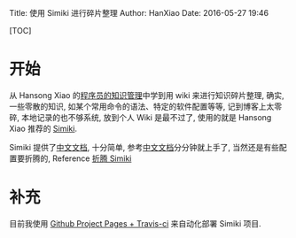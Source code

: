Title: 使用 Simiki 进行碎片整理
Author: HanXiao
Date: 2016-05-27 19:46

[TOC]

# 开始
从 Hansong Xiao 的[程序员的知识管理](http://blog.xiaohansong.com/2016/01/16/kownledge-Management/)中学到用 wiki 来进行知识碎片整理, 确实, 一些零散的知识, 如某个常用命令的语法、特定的软件配置等等, 记到博客上太零碎, 本地记录的也不够系统, 放到个人 Wiki 是最不过了, 使用的就是 Hansong Xiao 推荐的 [Simiki](http://simiki.org/).

Simiki 提供了[中文文档](http://simiki.org/zh-docs/), 十分简单, 参考[中文文档](http://simiki.org/zh-docs/)分分钟就上手了, 当然还是有些配置要折腾的, Reference [折腾 Simiki](http://wiki.smallcpp.cn/%E5%B7%A5%E5%85%B7%E9%85%8D%E7%BD%AE/%E6%8A%98%E8%85%BE%20Simiki.html)

# 补充
目前我使用 [Github Project Pages + Travis-ci](http://wiki.smallcpp.cn/%E5%B7%A5%E5%85%B7%E9%85%8D%E7%BD%AE/%E6%8A%98%E8%85%BE%20Travis%20CI.html) 来自动化部署 Simiki 项目.
